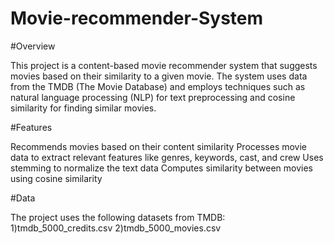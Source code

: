 # Movie-recommender-System

#Overview

This project is a content-based movie recommender system that suggests movies based on their similarity to a given movie. The system uses data from the TMDB (The Movie Database) and employs techniques such as natural language processing (NLP) for text preprocessing and cosine similarity for finding similar movies.

#Features

Recommends movies based on their content similarity
Processes movie data to extract relevant features like genres, keywords, cast, and crew
Uses stemming to normalize the text data
Computes similarity between movies using cosine similarity


#Data

The project uses the following datasets from TMDB:
1)tmdb_5000_credits.csv
2)tmdb_5000_movies.csv
